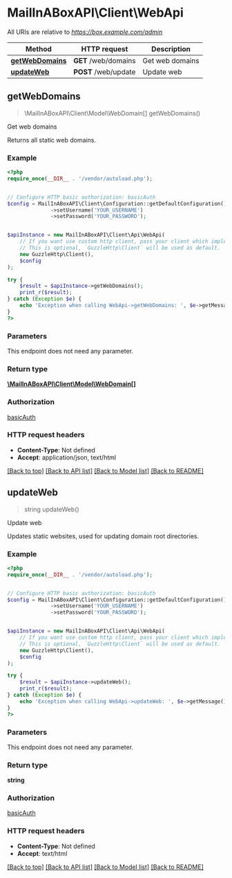 # MailInABoxAPI\Client\WebApi

All URIs are relative to *https://box.example.com/admin*

Method | HTTP request | Description
------------- | ------------- | -------------
[**getWebDomains**](WebApi.md#getWebDomains) | **GET** /web/domains | Get web domains
[**updateWeb**](WebApi.md#updateWeb) | **POST** /web/update | Update web



## getWebDomains

> \MailInABoxAPI\Client\Model\WebDomain[] getWebDomains()

Get web domains

Returns all static web domains.

### Example

```php
<?php
require_once(__DIR__ . '/vendor/autoload.php');


// Configure HTTP basic authorization: basicAuth
$config = MailInABoxAPI\Client\Configuration::getDefaultConfiguration()
              ->setUsername('YOUR_USERNAME')
              ->setPassword('YOUR_PASSWORD');


$apiInstance = new MailInABoxAPI\Client\Api\WebApi(
    // If you want use custom http client, pass your client which implements `GuzzleHttp\ClientInterface`.
    // This is optional, `GuzzleHttp\Client` will be used as default.
    new GuzzleHttp\Client(),
    $config
);

try {
    $result = $apiInstance->getWebDomains();
    print_r($result);
} catch (Exception $e) {
    echo 'Exception when calling WebApi->getWebDomains: ', $e->getMessage(), PHP_EOL;
}
?>
```

### Parameters

This endpoint does not need any parameter.

### Return type

[**\MailInABoxAPI\Client\Model\WebDomain[]**](../Model/WebDomain.md)

### Authorization

[basicAuth](../../README.md#basicAuth)

### HTTP request headers

- **Content-Type**: Not defined
- **Accept**: application/json, text/html

[[Back to top]](#) [[Back to API list]](../../README.md#documentation-for-api-endpoints)
[[Back to Model list]](../../README.md#documentation-for-models)
[[Back to README]](../../README.md)


## updateWeb

> string updateWeb()

Update web

Updates static websites, used for updating domain root directories.

### Example

```php
<?php
require_once(__DIR__ . '/vendor/autoload.php');


// Configure HTTP basic authorization: basicAuth
$config = MailInABoxAPI\Client\Configuration::getDefaultConfiguration()
              ->setUsername('YOUR_USERNAME')
              ->setPassword('YOUR_PASSWORD');


$apiInstance = new MailInABoxAPI\Client\Api\WebApi(
    // If you want use custom http client, pass your client which implements `GuzzleHttp\ClientInterface`.
    // This is optional, `GuzzleHttp\Client` will be used as default.
    new GuzzleHttp\Client(),
    $config
);

try {
    $result = $apiInstance->updateWeb();
    print_r($result);
} catch (Exception $e) {
    echo 'Exception when calling WebApi->updateWeb: ', $e->getMessage(), PHP_EOL;
}
?>
```

### Parameters

This endpoint does not need any parameter.

### Return type

**string**

### Authorization

[basicAuth](../../README.md#basicAuth)

### HTTP request headers

- **Content-Type**: Not defined
- **Accept**: text/html

[[Back to top]](#) [[Back to API list]](../../README.md#documentation-for-api-endpoints)
[[Back to Model list]](../../README.md#documentation-for-models)
[[Back to README]](../../README.md)


